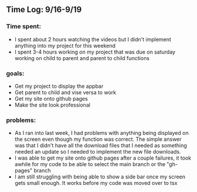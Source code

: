 ## Time Log: 9/16-9/19

### Time spent: 
- I spent about 2 hours watching the videos but I didn't implement anything into my project for this weekend
- I spent 3-4 hours working on my project that was due on saturday working on child to parent and parent to child functions
 ### goals:
 - Get my project to display the appbar 
 - Get parent to child and vise versa to work
 - Get my site onto github pages
 - Make the site look professional

 ### problems:
 - As I ran into last week, I had problems with anything being displayed on the screen even though my function was correct. The simple answer was that I didn't have all the download files that I needed as something needed an update so I needed to implement the new file downloads.
 - I was able to get my site onto github pages after a couple failures, it took awhile for my code to be able to select the main branch or the "gh-pages" branch
 - I am still struggling with being able to show a side bar once my screen gets small enough. It works before my code was moved over to tsx
